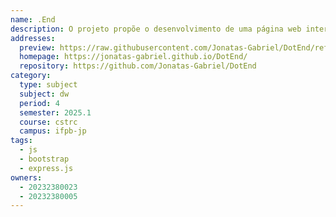```yaml
---
name: .End
description: O projeto propõe o desenvolvimento de uma página web interativa e intuitiva para monitoramento em tempo real dos dispositivos presentes em laboratórios de uma instituição. 
addresses:
  preview: https://raw.githubusercontent.com/Jonatas-Gabriel/DotEnd/refs/heads/main/preview.png
  homepage: https://jonatas-gabriel.github.io/DotEnd/
  repository: https://github.com/Jonatas-Gabriel/DotEnd
category:
  type: subject
  subject: dw
  period: 4
  semester: 2025.1
  course: cstrc
  campus: ifpb-jp
tags:
  - js
  - bootstrap
  - express.js
owners:
  - 20232380023
  - 20232380005
---
```


